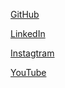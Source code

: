 [GitHub](https://github.com/MarceloJSCesar) 

[LinkedIn](https://www.linkedin.com/in/marcelo-césar-8355161b6/)

[Instagtram](https://www.instagram.com/d__jordan_/)

[YouTube](https://www.youtube.com/channel/UC1Zy4P76ajkKBu5PNzr2Frw)
